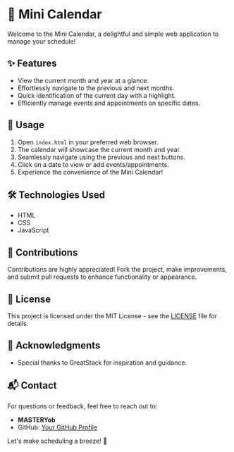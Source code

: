 # 📅 Mini Calendar
Welcome to the Mini Calendar, a delightful and simple web application to manage your schedule!

## ✨ Features
- View the current month and year at a glance.
- Effortlessly navigate to the previous and next months.
- Quick identification of the current day with a highlight.
- Efficiently manage events and appointments on specific dates.

## 🚀 Usage
1. Open `index.html` in your preferred web browser.
2. The calendar will showcase the current month and year.
3. Seamlessly navigate using the previous and next buttons.
4. Click on a date to view or add events/appointments.
5. Experience the convenience of the Mini Calendar!

## 🛠️ Technologies Used
- HTML
- CSS
- JavaScript

## 🤝 Contributions
Contributions are highly appreciated! Fork the project, make improvements, and submit pull requests to enhance functionality or appearance.

## 📜 License
This project is licensed under the MIT License - see the [LICENSE](LICENSE) file for details.

## 🙌 Acknowledgments

- Special thanks to GreatStack for inspiration and guidance.

## 📬 Contact

For questions or feedback, feel free to reach out to:
- **MASTERYob**
- GitHub: [Your GitHub Profile](https://github.com/YawBoah)

Let's make scheduling a breeze! 🌟
